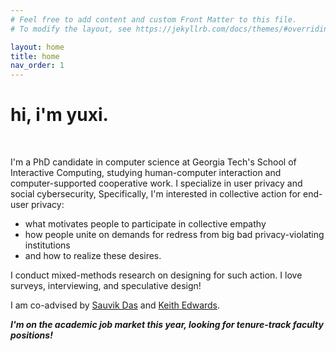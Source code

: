 ```yaml
---
# Feel free to add content and custom Front Matter to this file.
# To modify the layout, see https://jekyllrb.com/docs/themes/#overriding-theme-defaults

layout: home
title: home
nav_order: 1
---
```


# hi, i'm yuxi.
<br/>

I'm a PhD candidate in computer science at Georgia Tech's School of Interactive Computing, studying human-computer interaction and computer-supported cooperative work.  I specialize in user privacy and social cybersecurity,  Specifically, I'm interested in collective action for end-user privacy:

* what motivates people to participate in collective empathy
* how people unite on demands for redress from big bad privacy-violating institutions
* and how to realize these desires.

I conduct mixed-methods research on designing for such action.  I love surveys, interviewing, and speculative design!

I am co-advised by [Sauvik Das](https://sauvikdas.com/) and [Keith Edwards](https://faculty.cc.gatech.edu/~keith/).

***I'm on the academic job market this year, looking for tenure-track faculty positions!***

